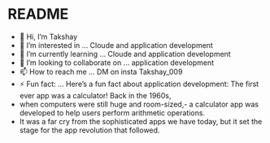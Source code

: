 # README
- 👋 Hi, I’m Takshay
- 👀 I’m interested in ... Cloude and application development
- 🌱 I’m currently learning ... Cloude and application development
- 💞️ I’m looking to collaborate on ... application development
- 📫 How to reach me ... DM on insta Takshay_009
- ⚡ Fun fact: ... Here’s a fun fact about application development: The first ever app was a calculator! Back in the 1960s,
- when computers were still huge and room-sized,- a calculator app was developed to help users perform arithmetic operations.
- It was a far cry from the sophisticated apps we have today, but it set the stage for the app revolution that followed.

